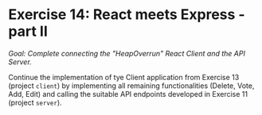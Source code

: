 # Exercise 14: React meets Express - part II

_Goal: Complete connecting the "HeapOverrun" React Client and the API Server._

Continue the implementation of tye Client application from Exercise 13 (project `client`) by implementing all remaining functionalities (Delete, Vote, Add, Edit) and calling the suitable API endpoints developed in Exercise 11 (project `server`).

